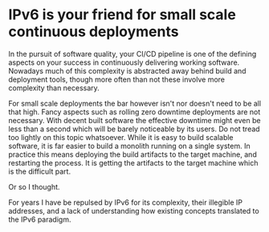 IPv6 is your friend for small scale continuous deployments
========================================

In the pursuit of software quality, your CI/CD pipeline is one of the defining aspects on your success in continuously delivering working software. Nowadays much of this complexity is abstracted away behind build and deployment tools, though more often than not these involve more complexity than necessary.

For small scale deployments the bar however isn't nor doesn't need to be all that high. Fancy aspects such as rolling zero downtime deployments are not necessary. With decent built software the effective downtime might even be less than a second which will be barely noticeable by its users. Do not tread too lightly on this topic whatsoever. While it is easy to build scalable software, it is far easier to build a monolith running on a single system. In practice this means deploying the build artifacts to the target machine, and restarting the process. It is getting the artifacts to the target machine which is the difficult part.

Or so I thought.

For years I have be repulsed by IPv6 for its complexity, their illegible IP addresses, and a lack of understanding how existing concepts translated to the IPv6 paradigm. 